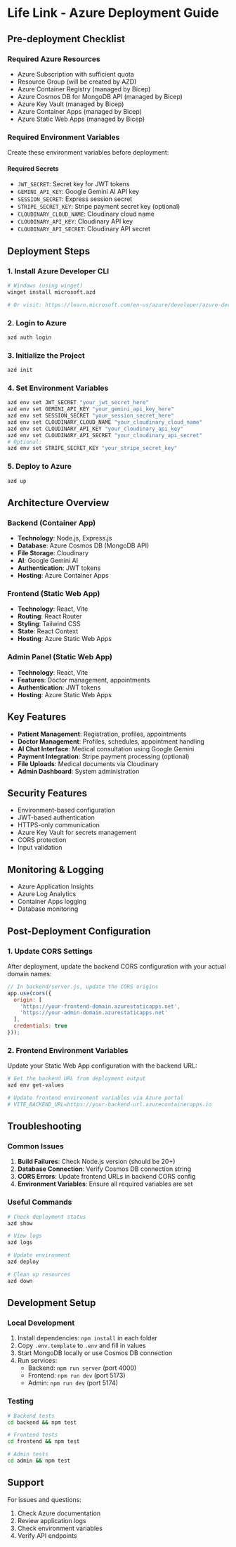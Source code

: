 # Life Link - Azure Deployment Guide

## Pre-deployment Checklist

### Required Azure Resources
- Azure Subscription with sufficient quota
- Resource Group (will be created by AZD)
- Azure Container Registry (managed by Bicep)
- Azure Cosmos DB for MongoDB API (managed by Bicep)
- Azure Key Vault (managed by Bicep)
- Azure Container Apps (managed by Bicep)
- Azure Static Web Apps (managed by Bicep)

### Required Environment Variables
Create these environment variables before deployment:

#### Required Secrets
- `JWT_SECRET`: Secret key for JWT tokens
- `GEMINI_API_KEY`: Google Gemini AI API key
- `SESSION_SECRET`: Express session secret
- `STRIPE_SECRET_KEY`: Stripe payment secret key (optional)
- `CLOUDINARY_CLOUD_NAME`: Cloudinary cloud name
- `CLOUDINARY_API_KEY`: Cloudinary API key
- `CLOUDINARY_API_SECRET`: Cloudinary API secret

## Deployment Steps

### 1. Install Azure Developer CLI
```bash
# Windows (using winget)
winget install microsoft.azd

# Or visit: https://learn.microsoft.com/en-us/azure/developer/azure-developer-cli/install-azd
```

### 2. Login to Azure
```bash
azd auth login
```

### 3. Initialize the Project
```bash
azd init
```

### 4. Set Environment Variables
```bash
azd env set JWT_SECRET "your_jwt_secret_here"
azd env set GEMINI_API_KEY "your_gemini_api_key_here"
azd env set SESSION_SECRET "your_session_secret_here"
azd env set CLOUDINARY_CLOUD_NAME "your_cloudinary_cloud_name"
azd env set CLOUDINARY_API_KEY "your_cloudinary_api_key"
azd env set CLOUDINARY_API_SECRET "your_cloudinary_api_secret"
# Optional:
azd env set STRIPE_SECRET_KEY "your_stripe_secret_key"
```

### 5. Deploy to Azure
```bash
azd up
```

## Architecture Overview

### Backend (Container App)
- **Technology**: Node.js, Express.js
- **Database**: Azure Cosmos DB (MongoDB API)
- **File Storage**: Cloudinary
- **AI**: Google Gemini AI
- **Authentication**: JWT tokens
- **Hosting**: Azure Container Apps

### Frontend (Static Web App)
- **Technology**: React, Vite
- **Routing**: React Router
- **Styling**: Tailwind CSS
- **State**: React Context
- **Hosting**: Azure Static Web Apps

### Admin Panel (Static Web App)
- **Technology**: React, Vite
- **Features**: Doctor management, appointments
- **Authentication**: JWT tokens
- **Hosting**: Azure Static Web Apps

## Key Features
- **Patient Management**: Registration, profiles, appointments
- **Doctor Management**: Profiles, schedules, appointment handling
- **AI Chat Interface**: Medical consultation using Google Gemini
- **Payment Integration**: Stripe payment processing (optional)
- **File Uploads**: Medical documents via Cloudinary
- **Admin Dashboard**: System administration

## Security Features
- Environment-based configuration
- JWT-based authentication
- HTTPS-only communication
- Azure Key Vault for secrets management
- CORS protection
- Input validation

## Monitoring & Logging
- Azure Application Insights
- Azure Log Analytics
- Container Apps logging
- Database monitoring

## Post-Deployment Configuration

### 1. Update CORS Settings
After deployment, update the backend CORS configuration with your actual domain names:

```javascript
// In backend/server.js, update the CORS origins
app.use(cors({
  origin: [
    'https://your-frontend-domain.azurestaticapps.net',
    'https://your-admin-domain.azurestaticapps.net'
  ],
  credentials: true
}));
```

### 2. Frontend Environment Variables
Update your Static Web App configuration with the backend URL:

```bash
# Get the backend URL from deployment output
azd env get-values

# Update frontend environment variables via Azure portal
# VITE_BACKEND_URL=https://your-backend-url.azurecontainerapps.io
```

## Troubleshooting

### Common Issues
1. **Build Failures**: Check Node.js version (should be 20+)
2. **Database Connection**: Verify Cosmos DB connection string
3. **CORS Errors**: Update frontend URLs in backend CORS config
4. **Environment Variables**: Ensure all required variables are set

### Useful Commands
```bash
# Check deployment status
azd show

# View logs
azd logs

# Update environment
azd deploy

# Clean up resources
azd down
```

## Development Setup

### Local Development
1. Install dependencies: `npm install` in each folder
2. Copy `.env.template` to `.env` and fill in values
3. Start MongoDB locally or use Cosmos DB connection
4. Run services:
   - Backend: `npm run server` (port 4000)
   - Frontend: `npm run dev` (port 5173)
   - Admin: `npm run dev` (port 5174)

### Testing
```bash
# Backend tests
cd backend && npm test

# Frontend tests  
cd frontend && npm test

# Admin tests
cd admin && npm test
```

## Support
For issues and questions:
1. Check Azure documentation
2. Review application logs
3. Check environment variables
4. Verify API endpoints
